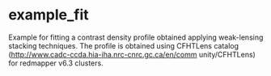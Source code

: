 # example_fit
Example for fitting a contrast density profile obtained applying weak-lensing stacking techniques. 
The profile is obtained using CFHTLens catalog (http://www.cadc-ccda.hia-iha.nrc-cnrc.gc.ca/en/comm
unity/CFHTLens) for redmapper v6.3 clusters.
